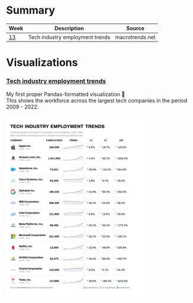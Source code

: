 # Summary

| Week | Description | Source |
|------|-------------|--------|
| [13](./W13) | Tech industry employment trends | macrotrends.net |

# Visualizations
### [Tech industry employment trends](./W13)
My first proper Pandas-formatted visualization 🎉<br>This shows the workforce across the largest tech companies in the period 2009 - 2022.

<a href="./W13/result.png"><img src="./W13/result.png" width="75%"/></a>